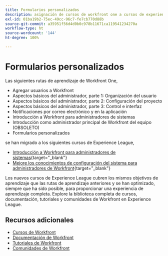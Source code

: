 ```yaml
---
title: Formularios personalizados
description: asignación de cursos de workfront one a cursos de experience league
exl-id: 01ba19b2-75ec-49cc-96c7-fe7cb770d88b
source-git-commit: a35951f56d4d0b0c978b11671ca119541234270a
workflow-type: ht
source-wordcount: '144'
ht-degree: 100%

---
```


# Formularios personalizados

Las siguientes rutas de aprendizaje de Workfront One,

* Agregar usuarios a Workfront
* Aspectos básicos del administrador, parte 1: Organización del usuario
* Aspectos básicos del administrador, parte 2: Configuración del proyecto
* Aspectos básicos del administrador, parte 3: Control e interfaz
* Notificaciones por correo electrónico y en la aplicación
* Introducción a Workfront para administradores de sistemas
* Introducción como administrador principal de Workfront del equipo (OBSOLETO)
* Formularios personalizados

se han migrado a los siguientes cursos de Experience League,

* [Introducción a Workfront para administradores de sistemas](https://experienceleague.adobe.com/?recommended=Workfront-A-1-2022.1.admin){target="_blank"}
* [Mejore los conocimientos de configuración del sistema para administradores de Workfront](https://experienceleague.adobe.com/?recommended=Workfront-A-1-2022.2.admin){target="_blank"}

Los nuevos cursos de Experience League cubren los mismos objetivos de aprendizaje que las rutas de aprendizaje anteriores y se han optimizado, siempre que ha sido posible, para proporcionar una experiencia de aprendizaje completa.  Explore la biblioteca completa de cursos, documentación, tutoriales y comunidades de Workfront en Experience League.

## Recursos adicionales

* [Cursos de Workfront](https://experienceleague.adobe.com/?lang=es&amp;Solution=Workfront#courses)
* [Documentación de Workfront](https://experienceleague.adobe.com/docs/workfront.html?lang=es)
* [Tutoriales de Workfront](https://experienceleague.adobe.com/docs/workfront-learn/tutorials-workfront/home.html?lang=es)
* [Comunidades de Workfront](https://experienceleaguecommunities.adobe.com/t5/workfront/ct-p/workfront)
